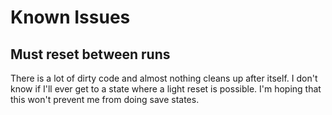 # Known Issues #

## Must reset between runs ##
There is a lot of dirty code and almost nothing cleans up after itself. I don't know if I'll ever get to a state where a light reset is possible. I'm hoping that this won't prevent me from doing save states.